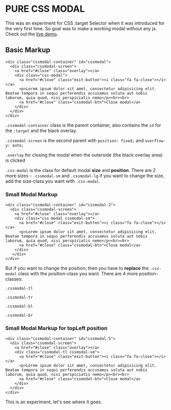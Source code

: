 # PURE CSS MODAL

This was an experiment for CSS :target Selector when it was introduced for the very first time. So goal was to make a working modal without any js. Check out the [live demo](https://tanimmahbub.github.io/css_modal/).

## Basic Markup

```
<div class="cssmodal-container" id="cssmodal">
  <div class="cssmodal-screen">
    <a href="#close" class="overlay"></a>
    <div class="css-modal">
      <a href="#close" class="exit-button"><i class="fa fa-close"></i></a>
      <p>Lorem ipsum dolor sit amet, consectetur adipisicing elit. Beatae tempora in sequi perferendis accusamus soluta aut nobis laborum, quia quod, nisi perspiciatis nemo</p><br><br>
      <a href="#close" class="cssmodal-btn">Close modal</a>
    </div>
  </div>
</div>
```

`.cssmodal-container` class is the parent container, also contains the `id` for the `:target` and the black overlay.

`.cssmodal-screen` is the second parent with `position: fixed;` and `overflow-y: auto;`

`.overlay` for closing the modal when the outerside (the black overlay area) is clicked

`.css-modal` is the class for default modal **size** and **position**. There are 2 more sizes - `.cssmodal-sm` and `.cssmodal-lg` if you want to change the size, add the size-class you want with `.css-modal`.

### Small Modal Markup
```
<div class="cssmodal-container" id="cssmodal-2">
  <div class="cssmodal-screen">
    <a href="#close" class="overlay"></a>
    <div class="css-modal cssmodal-sm">
      <a href="#close" class="exit-button"><i class="fa fa-close"></i></a>
      <p>Lorem ipsum dolor sit amet, consectetur adipisicing elit. Beatae tempora in sequi perferendis accusamus soluta aut nobis laborum, quia quod, nisi perspiciatis nemo</p><br><br>
      <a href="#close" class="cssmodal-btn">Close modal</a>
    </div>
   </div>
</div>
```

But if you want to change the position, then you have to **replace** the `.css-modal` class with the position-class you want. There are 4 more position-classes: 

```
.cssmodal-tl

.cssmodal-tr

.cssmodal-bl 

.cssmodal-br
```

### Small Modal Markup for topLeft position
```
<div class="cssmodal-container" id="cssmodal-5">
  <div class="cssmodal-screen">
    <a href="#close" class="overlay"></a>
    <div class="cssmodal-tl cssmodal-sm">
      <a href="#close" class="exit-button"><i class="fa fa-close"></i></a>
      <p>Lorem ipsum dolor sit amet, consectetur adipisicing elit. Beatae tempora in sequi perferendis accusamus soluta aut nobis laborum, quia quod, nisi perspiciatis nemo</p><br><br>
      <a href="#close" class="cssmodal-btn">Close modal</a>
    </div>
  </div>
</div>
```

This is an experiment, let's see where it goes.
